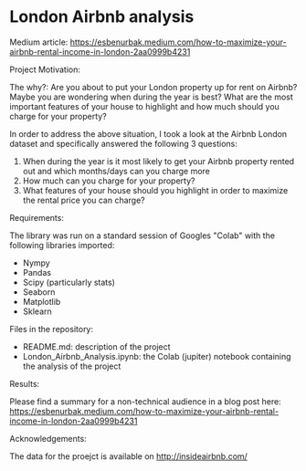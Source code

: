 # London Airbnb analysis
Medium article: https://esbenurbak.medium.com/how-to-maximize-your-airbnb-rental-income-in-london-2aa0999b4231

Project Motivation:

The why?: Are you about to put your London property up for rent on Airbnb? Maybe you are wondering when during the year is best? What are the most important features of your house to highlight and how much should you charge for your property?

In order to address the above situation, I took a look at the Airbnb London dataset and specifically answered the following 3 questions:
1. When during the year is it most likely to get your Airbnb property rented out and which months/days can you charge more
2. How much can you charge for your property?
3. What features of your house should you highlight in order to maximize the rental price you can charge?

Requirements:

The library was run on a standard session of Googles "Colab" with the following libraries imported:
- Nympy
- Pandas
- Scipy (particularly stats)
- Seaborn
- Matplotlib
- Sklearn

Files in the repository:

- README.md: description of the project
- London_Airbnb_Analysis.ipynb: the Colab (jupiter) notebook containing the analysis of the project

Results:

Please find a summary for a non-technical audience in a blog post here: https://esbenurbak.medium.com/how-to-maximize-your-airbnb-rental-income-in-london-2aa0999b4231

Acknowledgements:

The data for the proejct is available on http://insideairbnb.com/ 











